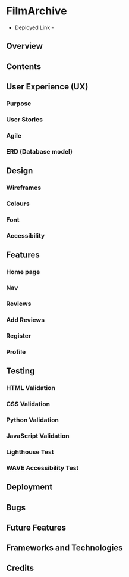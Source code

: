 # FilmArchive

- Deployed Link - 

## Overview

## Contents

## User Experience (UX)

### Purpose

### User Stories

### Agile

### ERD (Database model)

## Design

### Wireframes

### Colours

### Font

### Accessibility

## Features

### Home page

### Nav

### Reviews

### Add Reviews

### Register

### Profile 

## Testing

### HTML Validation

### CSS Validation

### Python Validation

### JavaScript Validation

### Lighthouse Test

### WAVE Accessibility Test

## Deployment

## Bugs

## Future Features

## Frameworks and Technologies

## Credits

